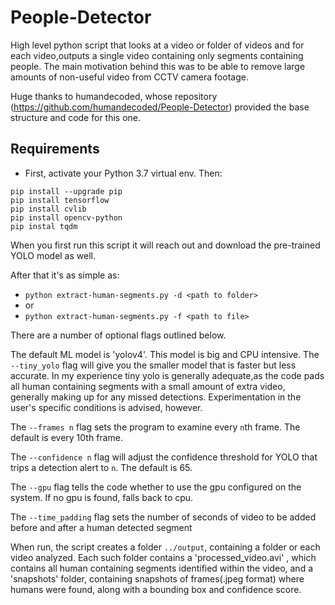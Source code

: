 # People-Detector
High level python script that looks at a video or folder of videos and for each video,outputs a single video containing only segments containing people. The main motivation behind this was to be able to remove large amounts of non-useful video from CCTV camera footage.

Huge thanks to humandecoded, whose repository (https://github.com/humandecoded/People-Detector) provided the base structure and code for this one.

## Requirements 
* First, activate your Python 3.7 virtual env.  Then:
```
pip install --upgrade pip
pip install tensorflow
pip install cvlib
pip install opencv-python
pip instal tqdm
```

When you first run this script it will reach out and download the pre-trained YOLO model as well.

After that it's as simple as:
* `python extract-human-segments.py -d <path to folder>`
* or
* `python extract-human-segments.py -f <path to file>`

There are a number of optional flags outlined below.

The default ML model is 'yolov4'. This model is big and CPU intensive. The `--tiny_yolo` flag will give you the smaller model that is faster but less accurate.
In my experience tiny yolo is generally adequate,as the code pads all human containing segments with a small amount of extra video, generally making up for any missed detections. Experimentation in the user's specific conditions is advised, however.


The `--frames n`  flag sets the program to examine every `n`th frame. The default is every 10th frame.

The `--confidence n`  flag will adjust the confidence threshold for YOLO that trips a detection alert to `n`. The default is 65.

The `--gpu` flag tells the code whether to use the gpu configured on the system. If no gpu is found, falls back to cpu.

The `--time_padding` flag sets the number of seconds of video to be added before and after a human detected segment



When run, the script creates a folder `../output`, containing a folder or each video analyzed. Each such folder contains a 'processed_video.avi' , which  contains all human containing segments identified within the video, and a 'snapshots' folder, containing snapshots of frames(.jpeg format) where humans were found, along with a bounding box and confidence score. 






